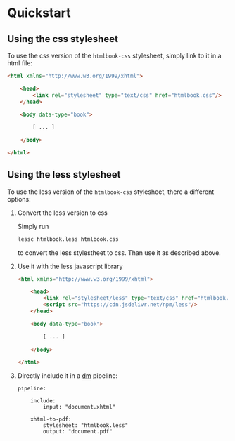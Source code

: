 # Quickstart

## Using the css stylesheet

To use the css version of the `htmlbook-css` stylesheet, simply link to it in a html file:

``` html
<html xmlns="http://www.w3.org/1999/xhtml">

    <head>
        <link rel="stylesheet" type="text/css" href="htmlbook.css"/>
    </head>

    <body data-type="book">

        [ ... ]
    
    </body>

</html>
```

## Using the less stylesheet

To use the less version of the `htmlbook-css` stylesheet, there a different options:

1. Convert the less version to css

    Simply run

    ``` bash
    lessc htmlbook.less htmlbook.css
    ```

    to convert the less stylestheet to css. Than use it as described above.

2. Use it with the less javascript library

    ``` html
    <html xmlns="http://www.w3.org/1999/xhtml">

        <head>
            <link rel="stylesheet/less" type="text/css" href="htmlbook.less"/>
            <script src="https://cdn.jsdelivr.net/npm/less"/>        
        </head>

        <body data-type="book">

            [ ... ]
        
        </body>

    </html>
    ```

3. Directly include it in a [dm](../dm/index.md) pipeline:

    ``` klartext
    pipeline:

        include:
            input: "document.xhtml"

        xhtml-to-pdf:
            stylesheet: "htmlbook.less"
            output: "document.pdf"    
    ```
